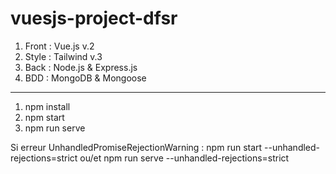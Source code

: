 # vuesjs-project-dfsr

1. Front : Vue.js v.2
2. Style : Tailwind v.3
3. Back : Node.js & Express.js
4. BDD : MongoDB & Mongoose

**********************************

1. npm install
2. npm start
3. npm run serve

Si erreur UnhandledPromiseRejectionWarning : 
npm run start --unhandled-rejections=strict ou/et npm run serve --unhandled-rejections=strict
